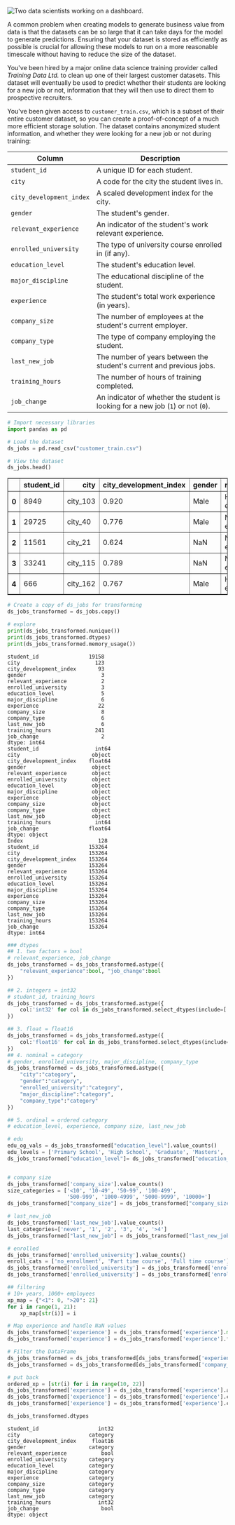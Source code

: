 ![Two data scientists working on a dashboard.](hr-image-small.png)

A common problem when creating models to generate business value from data is that the datasets can be so large that it can take days for the model to generate predictions. Ensuring that your dataset is stored as efficiently as possible is crucial for allowing these models to run on a more reasonable timescale without having to reduce the size of the dataset.

You've been hired by a major online data science training provider called *Training Data Ltd.* to clean up one of their largest customer datasets. This dataset will eventually be used to predict whether their students are looking for a new job or not, information that they will then use to direct them to prospective recruiters.

You've been given access to `customer_train.csv`, which is a subset of their entire customer dataset, so you can create a proof-of-concept of a much more efficient storage solution. The dataset contains anonymized student information, and whether they were looking for a new job or not during training:

| Column                   | Description                                                                      |
|------------------------- |--------------------------------------------------------------------------------- |
| `student_id`             | A unique ID for each student.                                                    |
| `city`                   | A code for the city the student lives in.                                        |
| `city_development_index` | A scaled development index for the city.                                         |
| `gender`                 | The student's gender.                                                            |
| `relevant_experience`    | An indicator of the student's work relevant experience.                          |
| `enrolled_university`    | The type of university course enrolled in (if any).                              |
| `education_level`        | The student's education level.                                                   |
| `major_discipline`       | The educational discipline of the student.                                       |
| `experience`             | The student's total work experience (in years).                                  |
| `company_size`           | The number of employees at the student's current employer.                       |
| `company_type`           | The type of company employing the student.                                       |
| `last_new_job`           | The number of years between the student's current and previous jobs.             |
| `training_hours`         | The number of hours of training completed.                                       |
| `job_change`             | An indicator of whether the student is looking for a new job (`1`) or not (`0`). |


```python
# Import necessary libraries
import pandas as pd

# Load the dataset
ds_jobs = pd.read_csv("customer_train.csv")

# View the dataset
ds_jobs.head()
```




<div>
<style scoped>
    .dataframe tbody tr th:only-of-type {
        vertical-align: middle;
    }

    .dataframe tbody tr th {
        vertical-align: top;
    }

    .dataframe thead th {
        text-align: right;
    }
</style>
<table border="1" class="dataframe">
  <thead>
    <tr style="text-align: right;">
      <th></th>
      <th>student_id</th>
      <th>city</th>
      <th>city_development_index</th>
      <th>gender</th>
      <th>relevant_experience</th>
      <th>enrolled_university</th>
      <th>education_level</th>
      <th>major_discipline</th>
      <th>experience</th>
      <th>company_size</th>
      <th>company_type</th>
      <th>last_new_job</th>
      <th>training_hours</th>
      <th>job_change</th>
    </tr>
  </thead>
  <tbody>
    <tr>
      <th>0</th>
      <td>8949</td>
      <td>city_103</td>
      <td>0.920</td>
      <td>Male</td>
      <td>Has relevant experience</td>
      <td>no_enrollment</td>
      <td>Graduate</td>
      <td>STEM</td>
      <td>&gt;20</td>
      <td>NaN</td>
      <td>NaN</td>
      <td>1</td>
      <td>36</td>
      <td>1.0</td>
    </tr>
    <tr>
      <th>1</th>
      <td>29725</td>
      <td>city_40</td>
      <td>0.776</td>
      <td>Male</td>
      <td>No relevant experience</td>
      <td>no_enrollment</td>
      <td>Graduate</td>
      <td>STEM</td>
      <td>15</td>
      <td>50-99</td>
      <td>Pvt Ltd</td>
      <td>&gt;4</td>
      <td>47</td>
      <td>0.0</td>
    </tr>
    <tr>
      <th>2</th>
      <td>11561</td>
      <td>city_21</td>
      <td>0.624</td>
      <td>NaN</td>
      <td>No relevant experience</td>
      <td>Full time course</td>
      <td>Graduate</td>
      <td>STEM</td>
      <td>5</td>
      <td>NaN</td>
      <td>NaN</td>
      <td>never</td>
      <td>83</td>
      <td>0.0</td>
    </tr>
    <tr>
      <th>3</th>
      <td>33241</td>
      <td>city_115</td>
      <td>0.789</td>
      <td>NaN</td>
      <td>No relevant experience</td>
      <td>NaN</td>
      <td>Graduate</td>
      <td>Business Degree</td>
      <td>&lt;1</td>
      <td>NaN</td>
      <td>Pvt Ltd</td>
      <td>never</td>
      <td>52</td>
      <td>1.0</td>
    </tr>
    <tr>
      <th>4</th>
      <td>666</td>
      <td>city_162</td>
      <td>0.767</td>
      <td>Male</td>
      <td>Has relevant experience</td>
      <td>no_enrollment</td>
      <td>Masters</td>
      <td>STEM</td>
      <td>&gt;20</td>
      <td>50-99</td>
      <td>Funded Startup</td>
      <td>4</td>
      <td>8</td>
      <td>0.0</td>
    </tr>
  </tbody>
</table>
</div>




```python
# Create a copy of ds_jobs for transforming
ds_jobs_transformed = ds_jobs.copy()

# explore
print(ds_jobs_transformed.nunique())
print(ds_jobs_transformed.dtypes)
print(ds_jobs_transformed.memory_usage())


```

    student_id                19158
    city                        123
    city_development_index       93
    gender                        3
    relevant_experience           2
    enrolled_university           3
    education_level               5
    major_discipline              6
    experience                   22
    company_size                  8
    company_type                  6
    last_new_job                  6
    training_hours              241
    job_change                    2
    dtype: int64
    student_id                  int64
    city                       object
    city_development_index    float64
    gender                     object
    relevant_experience        object
    enrolled_university        object
    education_level            object
    major_discipline           object
    experience                 object
    company_size               object
    company_type               object
    last_new_job               object
    training_hours              int64
    job_change                float64
    dtype: object
    Index                        128
    student_id                153264
    city                      153264
    city_development_index    153264
    gender                    153264
    relevant_experience       153264
    enrolled_university       153264
    education_level           153264
    major_discipline          153264
    experience                153264
    company_size              153264
    company_type              153264
    last_new_job              153264
    training_hours            153264
    job_change                153264
    dtype: int64



```python
### dtypes
## 1. two factors = bool
# relevant_experience, job_change
ds_jobs_transformed = ds_jobs_transformed.astype({
    "relevant_experience":bool, "job_change":bool
})

## 2. integers = int32
# student_id, training_hours
ds_jobs_transformed = ds_jobs_transformed.astype({
    col:'int32' for col in ds_jobs_transformed.select_dtypes(include=['int64']).columns
})

## 3. float = float16
ds_jobs_transformed = ds_jobs_transformed.astype({
    col:'float16' for col in ds_jobs_transformed.select_dtypes(include=['float64']).columns
})
## 4. nominal = category
# gender, enrolled_university, major_discipline, company_type
ds_jobs_transformed = ds_jobs_transformed.astype({
    "city":"category",
    "gender":"category", 
    "enrolled_university":"category",
    "major_discipline":"category", 
    "company_type":"category"
})

## 5. ordinal = ordered category
# education_level, experience, company size, last_new_job

# edu
edu_og_vals = ds_jobs_transformed["education_level"].value_counts()
edu_levels = ['Primary School', 'High School', 'Graduate', 'Masters', 'PhD']
ds_jobs_transformed["education_level"]= ds_jobs_transformed["education_level"].astype("category").cat.set_categories(edu_levels, ordered=True)


# company size
ds_jobs_transformed['company_size'].value_counts()
size_categories = ['<10', '10-49', '50-99', '100-499',
                   '500-999', '1000-4999', '5000-9999', '10000+']
ds_jobs_transformed["company_size"] = ds_jobs_transformed["company_size"].astype("category").cat.set_categories(size_categories,ordered=True)

# last_new_job
ds_jobs_transformed['last_new_job'].value_counts()
last_categories=['never', '1', '2', '3', '4', '>4']
ds_jobs_transformed["last_new_job"] = ds_jobs_transformed["last_new_job"].astype("category").cat.set_categories(last_categories,ordered=True)

# enrolled
ds_jobs_transformed['enrolled_university'].value_counts()
enroll_cats = ['no_enrollment', 'Part time course', 'Full time course']
ds_jobs_transformed['enrolled_university'] = ds_jobs_transformed['enrolled_university'].astype("category")
ds_jobs_transformed['enrolled_university'] = ds_jobs_transformed['enrolled_university'].cat.set_categories(enroll_cats, ordered=True)

```


```python
## filtering
# 10+ years, 1000+ employees
xp_map = {"<1": 0, ">20": 21}
for i in range(1, 21):
    xp_map[str(i)] = i

# Map experience and handle NaN values
ds_jobs_transformed['experience'] = ds_jobs_transformed['experience'].map(xp_map)
ds_jobs_transformed['experience'] = ds_jobs_transformed['experience'].fillna(-1).astype(int)

# Filter the DataFrame
ds_jobs_transformed = ds_jobs_transformed[ds_jobs_transformed['experience'] >= 10]
ds_jobs_transformed = ds_jobs_transformed[ds_jobs_transformed['company_size'].isin(["1000-4999", "5000-9999", "10000+"])]
```


```python
# put back
ordered_xp = [str(i) for i in range(10, 22)]
ds_jobs_transformed['experience'] = ds_jobs_transformed['experience'].astype("category")
ds_jobs_transformed['experience'] = ds_jobs_transformed['experience'].cat.set_categories(ordered_xp, ordered=True)
ds_jobs_transformed['experience'] = ds_jobs_transformed['experience'].cat.rename_categories({"21":">20"})

ds_jobs_transformed.dtypes

```




    student_id                   int32
    city                      category
    city_development_index     float16
    gender                    category
    relevant_experience           bool
    enrolled_university       category
    education_level           category
    major_discipline          category
    experience                category
    company_size              category
    company_type              category
    last_new_job              category
    training_hours               int32
    job_change                    bool
    dtype: object


